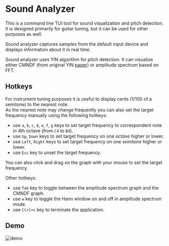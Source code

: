 # Sound Analyzer

This is a command line TUI tool for sound visualization and pitch detection.
It is designed primarily for guitar tuning, but it can be used for other purposes as well.

Sound analyzer captures samples from the default input device and displays information about it in real time.

Sound analyzer uses YIN algorithm for pitch detection.
It can visualize either CMNDF (from original YIN [paper](http://audition.ens.fr/adc/pdf/2002_JASA_YIN.pdf)) or amplitude spectrum based on FFT.

## Hotkeys
For instrument tuning purposes it is useful to display cents (1/100 of a semitone) to the nearest note.  
As the nearest note may change frequently you can also set the target frequency manually using the following hotkeys:
* use `a`, `b`, `c`, `d`, `e`, `f`, `g` keys to set target frequency to correspondent note in 4th octave (from `C4` to `B4`).  
* use `Up`, `Down` keys to set target frequency on one *octave* higher or lower.  
* use `Left`, `Right` keys to set target frequency on one *semitone* higher or lower. 
* use `Esc` key to unset the target frequency.  

You can also click and drag on the graph with your mouse to set the target frequency.

Other hotkeys:
* use `Tab` key to toggle between the amplitude spectrum graph and the CMNDF graph.  
* use `w` key to toggle the Hann window on and off in amplitude spectrum mode.  
* use `Ctrl+c` key to terminate the application.  

## Demo
![demo](https://github.com/VasyaPRO/sound-analyzer/assets/16972410/ded29dac-2f62-4e45-9e38-7ae2a2533473)
